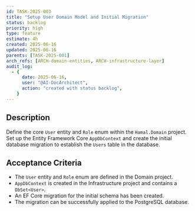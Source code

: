 ```yaml
---
id: TASK-2025-003
title: "Setup User Domain Model and Initial Migration"
status: backlog
priority: high
type: feature
estimate: 4h
created: 2025-06-16
updated: 2025-06-16
parents: [TASK-2025-001]
arch_refs: [ARCH-domain-entities, ARCH-infrastructure-layer]
audit_log:
  - {
      date: 2025-06-16,
      user: "@AI-DocArchitect",
      action: "created with status backlog",
    }
---
```


## Description

Define the core `User` entity and `Role` enum within the `Hamal.Domain` project. Set up the Entity Framework Core `AppDbContext` and create the initial database migration to establish the `Users` table in the database.

## Acceptance Criteria

- The `User` entity and `Role` enum are defined in the Domain project.
- `AppDbContext` is created in the Infrastructure project and contains a `DbSet<User>`.
- An EF Core migration for the initial schema has been created.
- The migration can be successfully applied to the PostgreSQL database.
